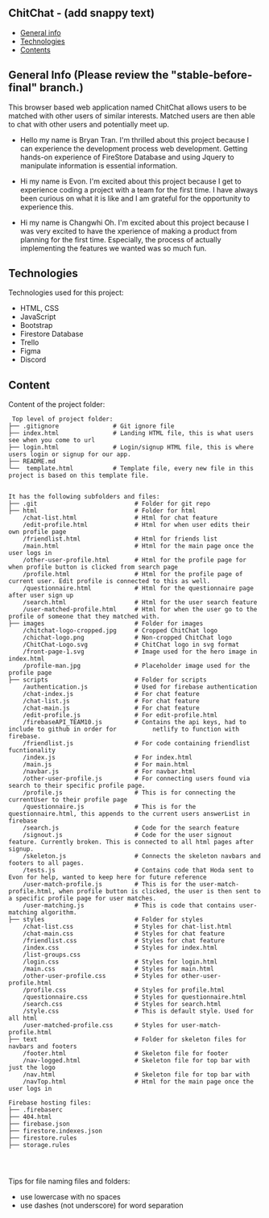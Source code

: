 ## ChitChat - (add snappy text)

* [General info](#general-info)
* [Technologies](#technologies)
* [Contents](#content)

## General Info (Please review the "stable-before-final" branch.)
This browser based web application named ChitChat allows users to be matched with other users of similar interests. Matched users are then able to chat with other users and potentially meet up.

* Hello my name is Bryan Tran. I'm thrilled about this project because I can experience the development process web development. 
Getting hands-on experience of FireStore Database and using Jquery to manipulate information is essential information. 


* Hi my name is Evon. I'm excited about this project because I get to experience coding a project with a team for the first time. I have always been curious on what it is like and I am grateful for the opportunity to experience this.

* Hi my name is Changwhi Oh. I'm excited about this project because I was very excited to have the xperience of making a product from planning for the first time. Especially, the process of actually implementing the features we wanted was so much fun.

## Technologies
Technologies used for this project:
* HTML, CSS
* JavaScript
* Bootstrap 
* Firestore Database
* Trello
* Figma
* Discord
	
## Content
Content of the project folder:

```
 Top level of project folder: 
├── .gitignore               # Git ignore file
├── index.html               # Landing HTML file, this is what users see when you come to url
├── login.html               # Login/signup HTML file, this is where users login or signup for our app.
├── README.md
└──  template.html           # Template file, every new file in this project is based on this template file.
           

It has the following subfolders and files:
├── .git                           # Folder for git repo
├── html                           # Folder for html
    /chat-list.html                # Html for chat feature
    /edit-profile.html             # Html for when user edits their own profile page 
    /friendlist.html               # Html for friends list
    /main.html                     # Html for the main page once the user logs in 
    /other-user-profile.html       # Html for the profile page for when profile button is clicked from search page
    /profile.html                  # Html for the profile page of current user. Edit profile is connected to this as well.  
    /questionnaire.html            # Html for the questionnaire page after user sign up
    /search.html                   # Html for the user search feature        
    /user-matched-profile.html     # Html for when the user go to the profile of someone that they matched with.    
├── images                         # Folder for images
    /chitchat-logo-cropped.jpg     # Cropped ChitChat logo
    /chichat-logo.png              # Non-cropped ChitChat logo
    /ChitChat-Logo.svg             # ChitChat logo in svg format
    /front-page-1.svg              # Image used for the hero image in index.html
    /profile-man.jpg               # Placeholder image used for the profile page
├── scripts                        # Folder for scripts
    /authentication.js             # Used for firebase authentication
    /chat-index.js                 # For chat feature
    /chat-list.js                  # For chat feature
    /chat-main.js                  # For chat feature
    /edit-profile.js               # For edit-profile.html
    /firebaseAPI_TEAM10.js         # Contains the api keys, had to include to github in order for          netlify to function with firebase.
    /friendlist.js                 # For code containing friendlist fucntionality
    /index.js                      # For index.html
    /main.js                       # For main.html
    /navbar.js                     # For navbar.html
    /other-user-profile.js         # For connecting users found via search to their specific profile page.
    /profile.js                    # This is for connecting the currentUser to their profile page 
    /questionnaire.js              # This is for the questionnaire.html, this appends to the current users answerList in firebase 
    /search.js                     # Code for the search feature 
    /signout.js                    # Code for the user signout feature. Currently broken. This is connected to all html pages after signup.
    /skeleton.js                   # Connects the skeleton navbars and footers to all pages. 
    /tests.js                      # Contains code that Hoda sent to Evon for help, wanted to keep here for future reference 
    /user-match-profile.js         # This is for the user-match-profile.html, when profile button is clicked, the user is then sent to a specific profile page for user matches.
    /user-matching.js              # This is code that contains user-matching algorithm. 
├── styles                         # Folder for styles
    /chat-list.css                 # Styles for chat-list.html
    /chat-main.css                 # Styles for chat feature
    /friendlist.css                # Styles for chat feature
    /index.css                     # Styles for index.html 
    /list-groups.css                
    /login.css                     # Styles for login.html 
    /main.css                      # Styles for main.html 
    /other-user-profile.css        # Styles for other-user-profile.html 
    /profile.css                   # Styles for profile.html 
    /questionnaire.css             # Styles for questionnaire.html 
    /search.css                    # Styles for search.html 
    /style.css                     # This is default style. Used for all html 
    /user-matched-profile.css      # Styles for user-match-profile.html  
├── text                           # Folder for skeleton files for navbars and footers
    /footer.html                   # Skeleton file for footer
    /nav-logged.html               # Skeleton file for top bar with just the logo
    /nav.html                      # Skeleton file for top bar with 
    /navTop.html                   # Html for the main page once the user logs in

Firebase hosting files: 
├── .firebaserc
├── 404.html
├── firebase.json
├── firestore.indexes.json
├── firestore.rules
├── storage.rules




```

Tips for file naming files and folders:
* use lowercase with no spaces
* use dashes (not underscore) for word separation

